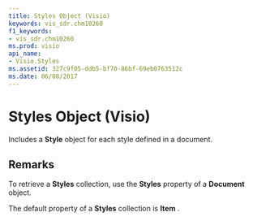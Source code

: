 ```yaml
---
title: Styles Object (Visio)
keywords: vis_sdr.chm10260
f1_keywords:
- vis_sdr.chm10260
ms.prod: visio
api_name:
- Visio.Styles
ms.assetid: 327c9f05-ddb5-bf70-86bf-69eb0763512c
ms.date: 06/08/2017
---
```



# Styles Object (Visio)

Includes a  **Style** object for each style defined in a document.


## Remarks

To retrieve a  **Styles** collection, use the **Styles** property of a **Document** object.

The default property of a  **Styles** collection is **Item** .


